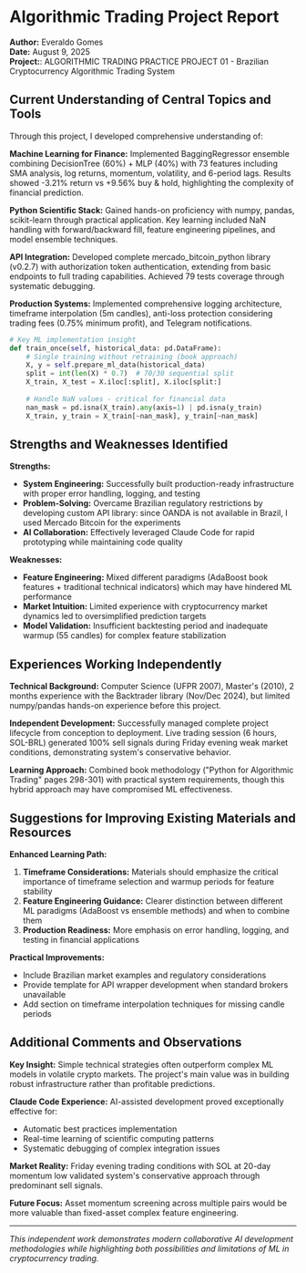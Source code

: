 # Algorithmic Trading Project Report

**Author:** Everaldo Gomes  
**Date:** August 9, 2025  
**Project:**: ALGORITHMIC TRADING PRACTICE PROJECT 01 - Brazilian Cryptocurrency Algorithmic Trading System  

## Current Understanding of Central Topics and Tools

Through this project, I developed comprehensive understanding of:

**Machine Learning for Finance:** Implemented BaggingRegressor ensemble combining DecisionTree (60%) + MLP (40%) with 73 features including SMA analysis, log returns, momentum, volatility, and 6-period lags. Results showed -3.21% return vs +9.56% buy & hold, highlighting the complexity of financial prediction.

**Python Scientific Stack:** Gained hands-on proficiency with numpy, pandas, scikit-learn through practical application. Key learning included NaN handling with forward/backward fill, feature engineering pipelines, and model ensemble techniques.

**API Integration:** Developed complete mercado_bitcoin_python library (v0.2.7) with authorization token authentication, extending from basic endpoints to full trading capabilities. Achieved 79 tests coverage through systematic debugging.

**Production Systems:** Implemented comprehensive logging architecture, timeframe interpolation (5m candles), anti-loss protection considering trading fees (0.75% minimum profit), and Telegram notifications.

```python
# Key ML implementation insight
def train_once(self, historical_data: pd.DataFrame):
    # Single training without retraining (book approach)
    X, y = self.prepare_ml_data(historical_data)
    split = int(len(X) * 0.7)  # 70/30 sequential split
    X_train, X_test = X.iloc[:split], X.iloc[split:]
    
    # Handle NaN values - critical for financial data
    nan_mask = pd.isna(X_train).any(axis=1) | pd.isna(y_train)
    X_train, y_train = X_train[~nan_mask], y_train[~nan_mask]
```

## Strengths and Weaknesses Identified

**Strengths:**
- **System Engineering:** Successfully built production-ready infrastructure with proper error handling, logging, and testing
- **Problem-Solving:** Overcame Brazilian regulatory restrictions by developing custom API library: since OANDA is not available in Brazil, I used Mercado Bitcoin for the experiments
- **AI Collaboration:** Effectively leveraged Claude Code for rapid prototyping while maintaining code quality

**Weaknesses:**
- **Feature Engineering:** Mixed different paradigms (AdaBoost book features + traditional technical indicators) which may have hindered ML performance
- **Market Intuition:** Limited experience with cryptocurrency market dynamics led to oversimplified prediction targets
- **Model Validation:** Insufficient backtesting period and inadequate warmup (55 candles) for complex feature stabilization

## Experiences Working Independently 

**Technical Background:** Computer Science (UFPR 2007), Master's (2010), 2 months experience with the Backtrader library (Nov/Dec 2024), but limited numpy/pandas hands-on experience before this project.

**Independent Development:** Successfully managed complete project lifecycle from conception to deployment. Live trading session (6 hours, SOL-BRL) generated 100% sell signals during Friday evening weak market conditions, demonstrating system's conservative behavior.

**Learning Approach:** Combined book methodology ("Python for Algorithmic Trading" pages 298-301) with practical system requirements, though this hybrid approach may have compromised ML effectiveness.

## Suggestions for Improving Existing Materials and Resources

**Enhanced Learning Path:**
1. **Timeframe Considerations:** Materials should emphasize the critical importance of timeframe selection and warmup periods for feature stability
2. **Feature Engineering Guidance:** Clearer distinction between different ML paradigms (AdaBoost vs ensemble methods) and when to combine them
3. **Production Readiness:** More emphasis on error handling, logging, and testing in financial applications

**Practical Improvements:**
- Include Brazilian market examples and regulatory considerations
- Provide template for API wrapper development when standard brokers unavailable  
- Add section on timeframe interpolation techniques for missing candle periods

## Additional Comments and Observations

**Key Insight:** Simple technical strategies often outperform complex ML models in volatile crypto markets. The project's main value was in building robust infrastructure rather than profitable predictions.

**Claude Code Experience:** AI-assisted development proved exceptionally effective for:
- Automatic best practices implementation
- Real-time learning of scientific computing patterns  
- Systematic debugging of complex integration issues

**Market Reality:** Friday evening trading conditions with SOL at 20-day momentum low validated system's conservative approach through predominant sell signals.

**Future Focus:** Asset momentum screening across multiple pairs would be more valuable than fixed-asset complex feature engineering.

---

*This independent work demonstrates modern collaborative AI development methodologies while highlighting both possibilities and limitations of ML in cryptocurrency trading.*